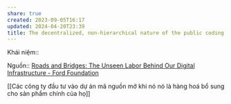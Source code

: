 ```yaml
---
share: true
created: 2023-09-05T16:17
updated: 2024-04-20T23:39
title: The decentralized, non-hierarchical nature of the public coding community makes it difficult to secure pay for coders, yet the work that emerges from it is the foundation for a digital capitalist economy
---
```

Khái niệm:: 

Nguồn:: [Roads and Bridges: The Unseen Labor Behind Our Digital Infrastructure - Ford Foundation](https://www.fordfoundation.org/work/learning/research-reports/roads-and-bridges-the-unseen-labor-behind-our-digital-infrastructure/)

[[Các công ty đầu tư vào dự án mã nguồn mở khi nó nó là hàng hoá bổ sung cho sản phẩm chính của họ]]